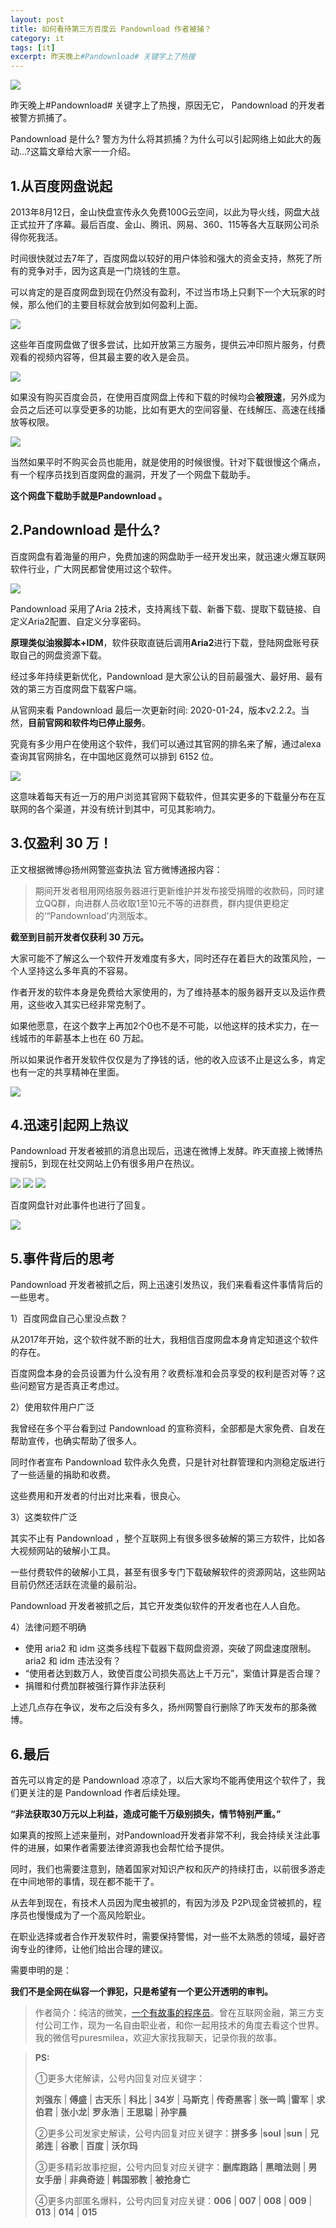 ```yaml
---
layout: post
title: 如何看待第三方百度云 Pandownload 作者被捕？
category: it
tags: [it]
excerpt: 昨天晚上#Pandownload# 关键字上了热搜
---
```


![](http://favorites.ren/assets/images/2020/it/pandownload01.jpeg) 

昨天晚上#Pandownload# 关键字上了热搜，原因无它， Pandownload 的开发者被警方抓捕了。

Pandownload 是什么? 警方为什么将其抓捕？为什么可以引起网络上如此大的轰动...?这篇文章给大家一一介绍。


## 1.从百度网盘说起

2013年8月12日，金山快盘宣传永久免费100G云空间，以此为导火线，网盘大战正式拉开了序幕。最后百度、金山、腾讯、网易、360、115等各大互联网公司杀得你死我活。

时间很快就过去7年了，百度网盘以较好的用户体验和强大的资金支持，熬死了所有的竞争对手，因为这真是一门烧钱的生意。

可以肯定的是百度网盘到现在仍然没有盈利，不过当市场上只剩下一个大玩家的时候，那么他们的主要目标就会放到如何盈利上面。

![](http://favorites.ren/assets/images/2020/it/pandownload02.jpeg) 

这些年百度网盘做了很多尝试，比如开放第三方服务，提供云冲印照片服务，付费观看的视频内容等，但其最主要的收入是会员。

![](http://favorites.ren/assets/images/2020/it/pandownload03.jpeg) 

如果没有购买百度会员，在使用百度网盘上传和下载的时候均会**被限速**，另外成为会员之后还可以享受更多的功能，比如有更大的空间容量、在线解压、高速在线播放等权限。 

![](http://favorites.ren/assets/images/2020/it/pandownload04.jpeg) 

当然如果平时不购买会员也能用，就是使用的时候很慢。针对下载很慢这个痛点，有一个程序员找到百度网盘的漏洞，开发了一个网盘下载助手。

**这个网盘下载助手就是Pandownload 。**

## 2.Pandownload 是什么?

百度网盘有着海量的用户，免费加速的网盘助手一经开发出来，就迅速火爆互联网软件行业，广大网民都曾使用过这个软件。

![](http://favorites.ren/assets/images/2020/it/pandownload05.jpeg) 

Pandownload 采用了Aria 2技术，支持离线下载、新番下载、提取下载链接、自定义Aria2配置、自定义分享密码。

**原理类似油猴脚本+IDM**，软件获取直链后调用**Aria2**进行下载，登陆网盘账号获取自己的网盘资源下载。

经过多年持续更新优化，Pandownload 是大家公认的目前最强大、最好用、最有效的第三方百度网盘下载客户端。

从官网来看 Pandownload 最后一次更新时间: 2020-01-24，版本v2.2.2。当然，**目前官网和软件均已停止服务**。

究竟有多少用户在使用这个软件，我们可以通过其官网的排名来了解，通过alexa 查询其官网排名，在中国地区竟然可以排到 6152 位。

![](http://favorites.ren/assets/images/2020/it/pandownload06.jpeg) 

这意味着每天有近一万的用户浏览其官网下载软件，但其实更多的下载量分布在互联网的各个渠道，并没有统计到其中，可见其影响力。


## 3.仅盈利 30 万！

正文根据微博@扬州网警巡查执法 官方微博通报内容：

>期间开发者租用网络服务器进行更新维护并发布接受捐赠的收款码，同时建立QQ群，向进群人员收取1至10元不等的进群费，群内提供更稳定的‘“Pandownload'内测版本。

**截至到目前开发者仅获利 30 万元。**

大家可能不了解这么一个软件开发难度有多大，同时还存在着巨大的政策风险，一个人坚持这么多年真的不容易。

作者开发的软件本身是免费给大家使用的，为了维持基本的服务器开支以及运作费用，这些收入其实已经非常克制了。

如果他愿意，在这个数字上再加2个0也不是不可能，以他这样的技术实力，在一线城市的年薪基本上也在 60 万起。

所以如果说作者开发软件仅仅是为了挣钱的话，他的收入应该不止是这么多，肯定也有一定的共享精神在里面。

![](http://favorites.ren/assets/images/2020/it/pandownload07.jpeg) 

## 4.迅速引起网上热议

Pandownload 开发者被抓的消息出现后，迅速在微博上发酵。昨天直接上微博热搜前5，到现在社交网站上仍有很多用户在热议。

![](http://favorites.ren/assets/images/2020/it/pandownload08.jpeg) 
![](http://favorites.ren/assets/images/2020/it/pandownload09.jpeg) 
![](http://favorites.ren/assets/images/2020/it/pandownload10.jpeg) 

百度网盘针对此事件也进行了回复。

![](http://favorites.ren/assets/images/2020/it/pandownload11.jpeg) 

## 5.事件背后的思考

Pandownload 开发者被抓之后，网上迅速引发热议，我们来看看这件事情背后的一些思考。

1）百度网盘自己心里没点数？

从2017年开始，这个软件就不断的壮大，我相信百度网盘本身肯定知道这个软件的存在。

百度网盘本身的会员设置为什么没有用？收费标准和会员享受的权利是否对等？这些问题官方是否真正考虑过。

2）使用软件用户广泛

我曾经在多个平台看到过 Pandownload  的宣称资料，全部都是大家免费、自发在帮助宣传，也确实帮助了很多人。

同时作者宣布 Pandownload 软件永久免费，只是针对社群管理和内测稳定版进行了一些适量的捐助和收费。

这些费用和开发者的付出对比来看，很良心。

3）这类软件广泛

其实不止有 Pandownload ，整个互联网上有很多很多破解的第三方软件，比如各大视频网站的破解小工具。

一些付费软件的破解小工具，甚至有很多专门下载破解软件的资源网站，这些网站目前仍然还活跃在流量的最前沿。

Pandownload 开发者被抓之后，其它开发类似软件的开发者也在人人自危。

4）法律问题不明确

- 使用 aria2 和 idm 这类多线程下载器下载网盘资源，突破了网盘速度限制。aria2 和 idm 违法没有？
-  “使用者达到数万人，致使百度公司损失高达上千万元”，案值计算是否合理？
- 捐赠和付费加群被强行算作非法获利

上述几点存在争议，发布之后没有多久，扬州网警自行删除了昨天发布的那条微博。


## 6.最后

首先可以肯定的是 Pandownload 凉凉了，以后大家均不能再使用这个软件了，我们更关注的是 Pandownload 作者后续处理。

**“非法获取30万元以上利益，造成可能千万级别损失，情节特别严重。”**

如果真的按照上述来量刑，对Pandownload开发者非常不利，我会持续关注此事件的进展，如果作者需要法律资源我也会帮忙给予提供。

同时，我们也需要注意到，随着国家对知识产权和灰产的持续打击，以前很多游走在中间地带的事情，现在都不能干了。

从去年到现在，有技术人员因为爬虫被抓的，有因为涉及 P2P\现金贷被抓的，程序员也慢慢成为了一个高风险职业。

在职业选择或者合作开发软件时，需要保持警惕，对一些不太熟悉的领域，最好咨询专业的律师，让他们给出合理的建议。

需要申明的是：

**我们不是全网在纵容一个罪犯，只是希望有一个更公开透明的审判。**


>作者简介：纯洁的微笑，[一个有故事的程序员](http://www.ityouknow.com/life/2020/03/25/fengkou-10year.html)。曾在互联网金融，第三方支付公司工作，现为一名自由职业者，和你一起用技术的角度去看这个世界。我的微信号puresmilea，欢迎大家找我聊天，记录你我的故事。


>**PS:**
>
>①更多大佬解读，公号内回复对应关键字：
>
>**刘强东** | **傅盛** | **古天乐** | **科比** | **34岁** | **马斯克** | **传奇黑客** | **张一鸣** |**雷军** | **求伯君** | **张小龙**| **罗永浩** | **王思聪** | **孙宇晨** 
>
>②更多公司发家史解读，公号内回复对应关键字：**拼多多** |**soul** |**sun** | **兄弟连** | **谷歌** | **百度** | **沃尔玛**
>
>③更多精彩故事挖掘，公号内回复对应关键字：**删库跑路** | **黑暗法则** | **男女手册** | **非典奇迹** | **韩国邪教** | **被抢身亡**
>
>④更多内部匿名爆料，公号内回复对应关键：**006** | **007** | **008** | **009** | **013** | **014** | **015**